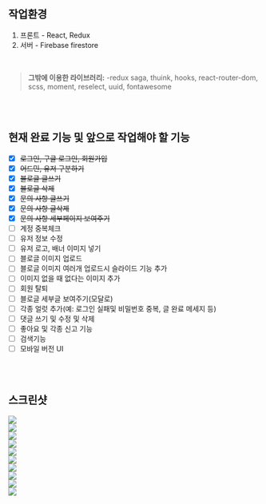 ## 작업환경
1. 프론트 - React, Redux 
2. 서버 - Firebase firestore
<br />

>**그밖에 이용한 라이브러리:**
-redux saga, thuink, hooks, react-router-dom, scss, moment, reselect, uuid, fontawesome
<br />
<br />

## 현재 완료 기능 및 앞으로 작업해야 할 기능

- [x] ~~로그인, 구글 로그인, 회원가입~~ 
- [x] ~~어드민, 유저 구분하기~~
- [x] ~~블로글 글쓰기~~
- [x] ~~블로글 삭제~~
- [x] ~~문의 사항 글쓰기~~
- [x] ~~문의 사항 글삭제~~
- [x] ~~문의 사항 세부페이지 보여주기~~
- [ ] 계정 중복체크
- [ ] 유저 정보 수정
- [ ] 유저 로고, 배너 이미지 넣기
- [ ] 블로글 이미지 업로드
- [ ] 블로글 이미지 여러개 업로드시 슬라이드 기능 추가
- [ ] 이미지 없을 때 없다는 이미지 추가
- [ ] 회원 탈퇴
- [ ] 블로글 세부글 보여주기(모달로)
- [ ] 각종 얼럿 추가(예: 로그인 실패및 비밀번호 중복, 글 완료 메세지 등)
- [ ] 댓글 쓰기 및 수정 및 삭제
- [ ] 좋아요 및 각종 신고 기능
- [ ] 검색기능
- [ ] 모바일 버전 UI

<br />
<br />

## 스크린샷
<div>
  <img src="https://user-images.githubusercontent.com/64716396/102492234-bcc12e80-40b4-11eb-9e25-a920532314ec.png" />
</div>
<div>
  <img src="https://user-images.githubusercontent.com/64716396/102492239-bf238880-40b4-11eb-8044-a83473669db8.png" />
</div>
<div>
  <img src="https://user-images.githubusercontent.com/64716396/102492245-c0ed4c00-40b4-11eb-87a5-a7edaf4ac200.png" />
</div>
<div>
  <img src="https://user-images.githubusercontent.com/64716396/102492248-c21e7900-40b4-11eb-96f5-1fb63b03941e.png" />
</div>
<div>
  <img src="https://user-images.githubusercontent.com/64716396/102492255-c3e83c80-40b4-11eb-9ca8-0812d223fae8.png" />
</div>
<div>
  <img src="https://user-images.githubusercontent.com/64716396/102492260-c5196980-40b4-11eb-98c4-21df03995251.png" />
</div>
<div>
  <img src="https://user-images.githubusercontent.com/64716396/102492266-c6e32d00-40b4-11eb-8804-b8280c07d520.png" />
</div>
<div>
  <img src="https://user-images.githubusercontent.com/64716396/102492271-c8145a00-40b4-11eb-98c2-194e011fd3b8.png" />
</div>
<div>
  <img src="https://user-images.githubusercontent.com/64716396/102492274-ca76b400-40b4-11eb-9963-54b1ffb4add1.png" />
</div>
<div>
  <img src="https://user-images.githubusercontent.com/64716396/102492278-cc407780-40b4-11eb-87fa-cc420a66de2d.png" />
</div>

